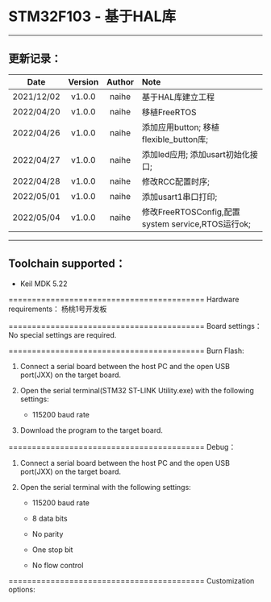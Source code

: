 # STM32F103 - 基于HAL库

***

## 更新记录：

|    Date    | Version | Author | Note                                        |
| :--------: | :-----: | :----: | :------------------------------------------ |
| 2021/12/02 |  v1.0.0 |  naihe | 基于HAL库建立工程                                  |
| 2022/04/20 |  v1.0.0 |  naihe | 移植FreeRTOS                                  |
| 2022/04/26 |  v1.0.0 |  naihe | 添加应用button; 移植flexible\_button库;            |
| 2022/04/27 |  v1.0.0 |  naihe | 添加led应用; 添加usart初始化接口;                      |
| 2022/04/28 |  v1.0.0 |  naihe | 修改RCC配置时序;                                  |
| 2022/05/01 |  v1.0.0 |  naihe | 添加usart1串口打印;                               |
| 2022/05/04 |  v1.0.0 |  naihe | 修改FreeRTOSConfig,配置system service,RTOS运行ok; |

***

## Toolchain supported：

*   Keil MDK  5.22

\==========================================
Hardware requirements：
杨桃1号开发板

\==========================================
Board settings：
No special settings are required.

\==========================================
Burn Flash:

1.  Connect a serial board between the host PC and the open USB port(JXX) on the target board.

2.  Open the serial terminal(STM32 ST-LINK Utility.exe) with the following settings:

    *   115200 baud rate

3.  Download the program to the target board.

\==========================================
Debug：

1.  Connect a serial board between the host PC and the open USB port(JXX) on the target board.

2.  Open the serial terminal with the following settings:

    *   115200 baud rate

    *   8 data bits

    *   No parity

    *   One stop bit

    *   No flow control

\==========================================
Customization options:
